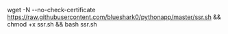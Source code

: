 wget -N --no-check-certificate https://raw.githubusercontent.com/blueshark0/pythonapp/master/ssr.sh && chmod +x ssr.sh && bash ssr.sh
